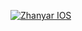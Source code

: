 [![Zhanyar IOS](https://api.netlify.com/api/v1/badges/4368e22f-656d-414c-95fc-ac9ada54391d/deploy-status)](https://www.zhanyarios.ml)
